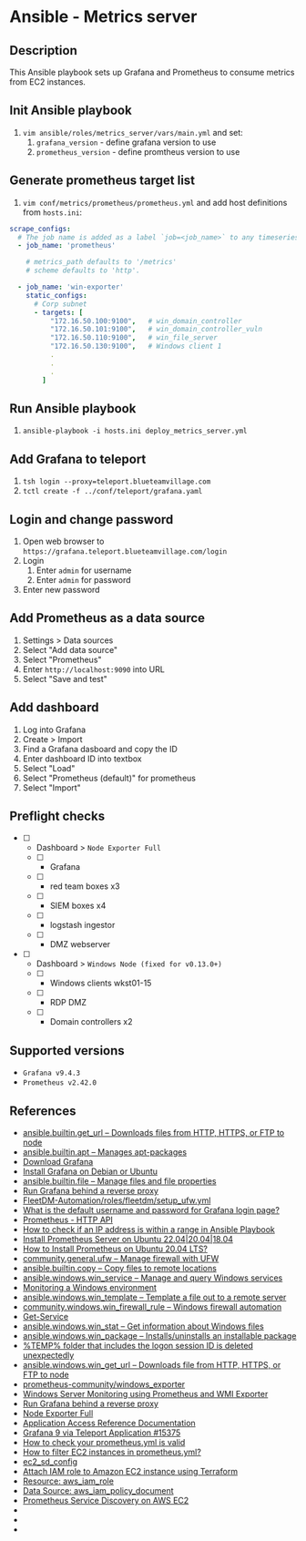 # Ansible - Metrics server
## Description
This Ansible playbook sets up Grafana and Prometheus to consume metrics from EC2 instances.

## Init Ansible playbook
1. `vim ansible/roles/metrics_server/vars/main.yml` and set:
    1. `grafana_version` - define grafana version to use
    1. `prometheus_version` - define promtheus version to use

## Generate prometheus target list
1. `vim conf/metrics/prometheus/prometheus.yml` and add host definitions from `hosts.ini`:
```yaml
scrape_configs:
  # The job name is added as a label `job=<job_name>` to any timeseries scraped from this config.
  - job_name: 'prometheus'

    # metrics_path defaults to '/metrics'
    # scheme defaults to 'http'.

  - job_name: 'win-exporter'
    static_configs:
      # Corp subnet
      - targets: [
          "172.16.50.100:9100",   # win_domain_controller
          "172.16.50.101:9100",   # win_domain_controller_vuln
          "172.16.50.110:9100",   # win_file_server
          "172.16.50.130:9100",   # Windows client 1
          .
          .
          .
        ]
```

## Run Ansible playbook
1. `ansible-playbook -i hosts.ini deploy_metrics_server.yml`

## Add Grafana to teleport
1. `tsh login --proxy=teleport.blueteamvillage.com`
1. `tctl create -f ../conf/teleport/grafana.yaml`

## Login and change password
1. Open web browser to `https://grafana.teleport.blueteamvillage.com/login`
1. Login
    1. Enter `admin` for username
    1. Enter `admin` for password
1. Enter new password

## Add Prometheus as a data source
1. Settings > Data sources
1. Select "Add data source"
1. Select "Prometheus"
1. Enter `http://localhost:9090` into  URL
1. Select "Save and test"

## Add dashboard
1. Log into Grafana
1. Create > Import
1. Find a Grafana dasboard and copy the ID
1. Enter dashboard ID into textbox
1. Select "Load"
1. Select "Prometheus (default)" for prometheus
1. Select "Import"

## Preflight checks
- [ ] - Dashboard > `Node Exporter Full`
  - [ ] - Grafana
  - [ ] - red team boxes x3
  - [ ] - SIEM boxes x4
  - [ ] - logstash ingestor
  - [ ] - DMZ webserver
- [ ] - Dashboard > `Windows Node (fixed for v0.13.0+)`
  - [ ] - Windows clients wkst01-15
  - [ ] - RDP DMZ
  - [ ] - Domain controllers x2

## Supported versions
* `Grafana v9.4.3`
* `Prometheus v2.42.0`

## References
* [ansible.builtin.get_url – Downloads files from HTTP, HTTPS, or FTP to node](https://docs.ansible.com/ansible/latest/collections/ansible/builtin/get_url_module.html)
* [ansible.builtin.apt – Manages apt-packages](https://docs.ansible.com/ansible/latest/collections/ansible/builtin/apt_module.html)
* [Download Grafana](https://grafana.com/grafana/download?edition=oss)
* [Install Grafana on Debian or Ubuntu](https://grafana.com/docs/grafana/latest/installation/debian/)
* [ansible.builtin.file – Manage files and file properties](https://docs.ansible.com/ansible/latest/collections/ansible/builtin/file_module.html)
* [Run Grafana behind a reverse proxy](https://grafana.com/tutorials/run-grafana-behind-a-proxy/)
* [FleetDM-Automation/roles/fleetdm/setup_ufw.yml](https://github.com/CptOfEvilMinions/FleetDM-Automation/blob/main/roles/fleetdm/setup_ufw.yml)
* [What is the default username and password for Grafana login page?](https://stackoverflow.com/questions/54039604/what-is-the-default-username-and-password-for-grafana-login-page)
* [Prometheus - HTTP API](https://prometheus.io/docs/prometheus/latest/querying/api/#status)
* [How to check if an IP address is within a range in Ansible Playbook](https://dev.to/koh_sh/how-to-check-if-an-ip-address-is-within-a-range-in-ansible-playbook-3307)
* [Install Prometheus Server on Ubuntu 22.04|20.04|18.04](https://computingforgeeks.com/install-prometheus-server-on-debian-ubuntu-linux/)
* [How to Install Prometheus on Ubuntu 20.04 LTS?](https://linuxhint.com/install-prometheus-on-ubuntu/)
* [community.general.ufw – Manage firewall with UFW](https://docs.ansible.com/ansible/latest/collections/community/general/ufw_module.html)
* [ansible.builtin.copy – Copy files to remote locations](https://docs.ansible.com/ansible/latest/collections/ansible/builtin/copy_module.html)
* [ansible.windows.win_service – Manage and query Windows services](https://docs.ansible.com/ansible/latest/collections/ansible/windows/win_service_module.html)
* [Monitoring a Windows environment](https://cloud.ibm.com/docs/monitoring?topic=monitoring-windows)
* [ansible.windows.win_template – Template a file out to a remote server](https://docs.ansible.com/ansible/latest/collections/ansible/windows/win_template_module.html)
* [community.windows.win_firewall_rule – Windows firewall automation](https://docs.ansible.com/ansible/latest/collections/community/windows/win_firewall_rule_module.html)
* [Get-Service](https://docs.microsoft.com/en-us/powershell/module/microsoft.powershell.management/get-service?view=powershell-7.2)
* [ansible.windows.win_stat – Get information about Windows files](https://docs.ansible.com/ansible/latest/collections/ansible/windows/win_stat_module.html)
* [ansible.windows.win_package – Installs/uninstalls an installable package](https://docs.ansible.com/ansible/latest/collections/ansible/windows/win_package_module.html)
* [%TEMP% folder that includes the logon session ID is deleted unexpectedly](https://docs.microsoft.com/en-us/troubleshoot/windows-server/shell-experience/temp-folder-with-logon-session-id-deleted)
* [ansible.windows.win_get_url – Downloads file from HTTP, HTTPS, or FTP to node](https://docs.ansible.com/ansible/latest/collections/ansible/windows/win_get_url_module.html)
* [prometheus-community/windows_exporter](https://github.com/prometheus-community/windows_exporter)
* [Windows Server Monitoring using Prometheus and WMI Exporter](https://devconnected.com/windows-server-monitoring-using-prometheus-and-wmi-exporter/#IV_Installing_the_WMI_Exporter)
* [Run Grafana behind a reverse proxy](https://grafana.com/tutorials/run-grafana-behind-a-proxy/)
* [Node Exporter Full](https://grafana.com/grafana/dashboards/1860-node-exporter-full/)
* [Application Access Reference Documentation](https://goteleport.com/docs/application-access/reference/)
* [Grafana 9 via Teleport Application #15375](https://github.com/gravitational/teleport/discussions/15375)
* [How to check your prometheus.yml is valid](https://www.robustperception.io/how-to-check-your-prometheus-yml-is-valid/)
* [How to filter EC2 instances in prometheus.yml?](https://stackoverflow.com/questions/57293968/how-to-filter-ec2-instances-in-prometheus-yml)
* [ec2_sd_config](https://prometheus.io/docs/prometheus/latest/configuration/configuration/#ec2_sd_config)
* [Attach IAM role to Amazon EC2 instance using Terraform](https://skundunotes.com/2021/11/16/attach-iam-role-to-aws-ec2-instance-using-terraform/)
* [Resource: aws_iam_role](https://registry.terraform.io/providers/hashicorp/aws/latest/docs/resources/iam_role)
* [Data Source: aws_iam_policy_document](https://registry.terraform.io/providers/hashicorp/aws/latest/docs/data-sources/iam_policy_document)
* [Prometheus Service Discovery on AWS EC2](https://codewizardly.com/prometheus-on-aws-ec2-part3/)
* []()
* []()
* []()

